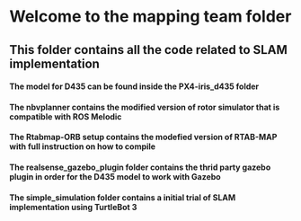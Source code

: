# Welcome to the mapping team folder
## This folder contains all the code related to SLAM implementation 

#### The model for D435 can be found inside the PX4-iris_d435 folder
#### The nbvplanner contains the modified version of rotor simulator that is compatible with ROS Melodic
#### The Rtabmap-ORB setup contains the modefied version of RTAB-MAP with full instruction on how to compile
#### The realsense_gazebo_plugin folder contains the thrid party gazebo plugin in order for the D435 model to work with Gazebo
#### The simple_simulation folder contains a initial trial of SLAM implementation using TurtleBot 3


